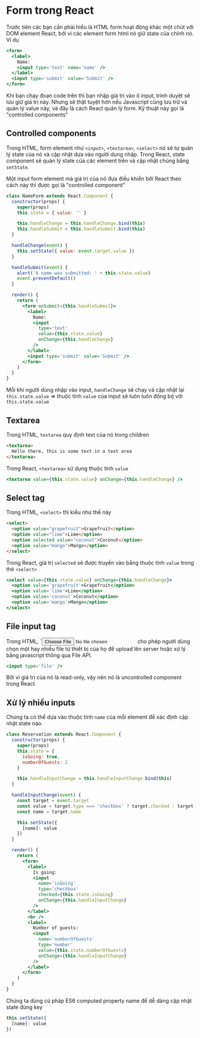 # Form trong React

Trước tiên các bạn cần phải hiểu là HTML form hoạt động khác một chút với DOM element React, bởi vì các element form html nó giữ state của chính nó. Ví dụ

```jsx
<form>
  <label>
    Name:
    <input type='text' name='name' />
  </label>
  <input type='submit' value='Submit' />
</form>
```

Khi bạn chạy đoạn code trên thì bạn nhập giá trị vào ô input, trình duyệt sẽ lưu giữ giá trị này. Nhưng sẽ thật tuyệt hơn nếu Javascript cũng lưu trữ và quản lý value này, và đây là cách React quản lý form. Kỹ thuật này gọi là "controlled components"

## Controlled components

Trong HTML, form element như `<input>`, `<textarea>`, `<select>` nó sẽ tự quản lý state của nó và cập nhật dựa vào người dụng nhập. Trong React, state component sẽ quản lý state của các element trên và cập nhật chúng bằng `setState`.

Một input form element mà giá trị của nó đựa điều khiển bởi React theo cách này thì được gọi là "controlled component"

```jsx
class NameForm extends React.Component {
  constructor(props) {
    super(props)
    this.state = { value: '' }

    this.handleChange = this.handleChange.bind(this)
    this.handleSubmit = this.handleSubmit.bind(this)
  }

  handleChange(event) {
    this.setState({ value: event.target.value })
  }

  handleSubmit(event) {
    alert('A name was submitted: ' + this.state.value)
    event.preventDefault()
  }

  render() {
    return (
      <form onSubmit={this.handleSubmit}>
        <label>
          Name:
          <input
            type='text'
            value={this.state.value}
            onChange={this.handleChange}
          />
        </label>
        <input type='submit' value='Submit' />
      </form>
    )
  }
}
```

Mỗi khi người dùng nhập vào input, `handleChange` sẽ chạy và cập nhật lại `this.state.value` => thuộc tính `value` của input sẽ luôn luôn đồng bộ với `this.state.value`

## Textarea

Trong HTML, `textarea` quy định text của nó trong children

```html
<textarea>
  Hello there, this is some text in a text area
</textarea>
```

Trong React, `<textarea>` sử dụng thuộc tính `value`

```jsx
<textarea value={this.state.value} onChange={this.handleChange} />
```

## Select tag

Trong HTML, `<select>` thì kiểu như thế này

```html
<select>
  <option value="grapefruit">Grapefruit</option>
  <option value="lime">Lime</option>
  <option selected value="coconut">Coconut</option>
  <option value="mango">Mango</option>
</select>
```

Trong React, giá trị `selected` sẽ được truyền vào bằng thuộc tính `value` trong thẻ `<select>`

```jsx
<select value={this.state.value} onChange={this.handleChange}>
  <option value='grapefruit'>Grapefruit</option>
  <option value='lime'>Lime</option>
  <option value='coconut'>Coconut</option>
  <option value='mango'>Mango</option>
</select>
```

## File input tag

Trong HTML, `<input type="file"> cho phép người dùng chọn một hay nhiều file từ thiết bị của họ để upload lên server hoặc xử lý bằng javascript thông qua File API.

```jsx
<input type='file' />
```

Bởi vì giá trị của nó là read-only, vậy nên nó là uncontrolled component trong React.

## Xử lý nhiều inputs

Chúng ta có thể dựa vào thuộc tính `name` của mỗi element để xác định cập nhật state nào.

```jsx
class Reservation extends React.Component {
  constructor(props) {
    super(props)
    this.state = {
      isGoing: true,
      numberOfGuests: 2
    }

    this.handleInputChange = this.handleInputChange.bind(this)
  }

  handleInputChange(event) {
    const target = event.target
    const value = target.type === 'checkbox' ? target.checked : target.value
    const name = target.name

    this.setState({
      [name]: value
    })
  }

  render() {
    return (
      <form>
        <label>
          Is going:
          <input
            name='isGoing'
            type='checkbox'
            checked={this.state.isGoing}
            onChange={this.handleInputChange}
          />
        </label>
        <br />
        <label>
          Number of guests:
          <input
            name='numberOfGuests'
            type='number'
            value={this.state.numberOfGuests}
            onChange={this.handleInputChange}
          />
        </label>
      </form>
    )
  }
}
```

Chúng ta dùng cú pháp ES6 computed property name để dễ dàng cập nhật state đúng key

```jsx
this.setState({
  [name]: value
})
```
